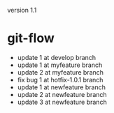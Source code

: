 version 1.1
# git-flow
- update 1 at develop branch
- update 1 at myfeature branch
- update 2 at myfeature branch
- fix bug 1 at hotfix-1.0.1 branch
- update 1 at newfeature branch
- update 2 at newfeature branch
- update 3 at newfeature branch